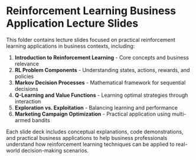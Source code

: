 # Reinforcement Learning Business Application Lecture Slides

This folder contains lecture slides focused on practical reinforcement learning applications in business contexts, including:

1. **Introduction to Reinforcement Learning** - Core concepts and business relevance
2. **RL Problem Components** - Understanding states, actions, rewards, and policies
3. **Markov Decision Processes** - Mathematical framework for sequential decisions
4. **Q-Learning and Value Functions** - Learning optimal strategies through interaction
5. **Exploration vs. Exploitation** - Balancing learning and performance
6. **Marketing Campaign Optimization** - Practical application using multi-armed bandits

Each slide deck includes conceptual explanations, code demonstrations, and practical business applications to help business professionals understand how reinforcement learning techniques can be applied to real-world decision-making scenarios. 